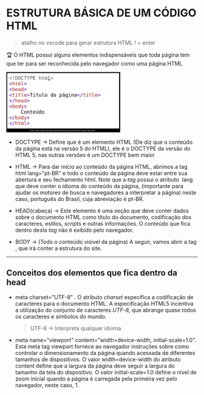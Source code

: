 # ESTRUTURA BÁSICA DE UM CÓDIGO HTML

> atalho no vscode para gerar estrutura HTML ! + enter
> 

🏆 O HTML possui alguns elementos indispensáveis que toda página tem que ter para ser reconhecida pelo navegador como uma página HTML

<img src=https://github.com/ViniciusSXavier999/Assets/blob/main/P%C3%B3sGradua%C3%A7%C3%A3o/estruturaHTML.png width="300"/>

- DOCTYPE → Define que é um elemento HTML (Ele diz que o conteúdo da página está na versão 5 do HTML), ele é o DOCTYPE da versão do HTML 5, nas outras versões é um DOCTYPE bem maior

- HTML → Para dar início ao conteúdo da página HTML, abrimos a tag html lang="pt-BR" e todo o conteúdo da página deve estar entre sua abertura e seu fechamento html. Note que a *tag* possui o atributo  lang que deve conter o idioma do conteúdo da página, (importante para ajudar os motores de busca e navegadores a interpretar a página) neste caso, português do Brasil, cuja abreviação é pt-BR.

- HEAD(cabeça) → Este elemento é uma seção que deve conter dados sobre o documento HTML como título do documento, codificação dos caracteres, estilos, *scripts* e outras informações. O conteúdo que fica dentro desta *tag* não é exibido pelo navegador.

- BODY → (Todo o conteúdo visivel da página) A seguir, vamos abrir a tag <body>, que irá conter a estrutura do site.


---

## Conceitos dos elementos que fica dentro da head

- meta charset="UTF-8" . O atributo *charset* especifica a codificação de caracteres para o documento HTML. A especificação HTML5 incentiva a utilização do conjunto de caracteres *UTF-8*, que abrange quase todos os caracteres e símbolos do mundo.
    
    > UTF-8 → Interpreta qualquer idioma
    > 
- meta name="viewport" content="width=device-width, initial-scale=1.0". Esta meta tag viewport fornece ao navegador instruções sobre como controlar o dimensionamento da página quando acessada de diferentes tamanhos de dispositivos. O valor width=device-width do atributo content define que a largura da página deve seguir a largura do tamanho da tela do dispositivo. O valor initial-scale=1.0 define o nível de zoom inicial quando a página é carregada pela primeira vez pelo navegador, neste caso, 1.
